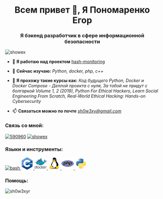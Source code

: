 <h1 align="center">Всем привет 👋, Я Пономаренко Егор</h1>
<h3 align="center">Я бэкенд разработчик в сфере информационной безопасности</h3>

<p align="left"> <img src="https://komarev.com/ghpvc/?username=showex&label=Profile%20views&color=0e75b6&style=flat" alt="showex" /> </p>

- 🔭 **Я работаю над проектом** [hash-monitoring](https://github.com/show3x/hash-monitoring)

- 🌱 **Сейчас изучаю:** *Python, docker, php, c++*

- 💬 **Я прохожу такие курсы как:** *Код будущего Python, Docker и Docker Compose - Деплой проекта с нуля, За тобой не придут с болгаркой Volume 1, 2 (2019), Python For Ethical Hackers, Learn Social Engineering From Scratch, Real-World Ethical Hacking: Hands-on Cybersecurity*

- 📫 **Связаться можно по почте** *sh0w3xy@gmail.com*

<h3 align="left">Связь со мной:</h3>
<p align="left">
<a href="https://stackoverflow.com/users/590960" target="blank"><img align="center" src="https://raw.githubusercontent.com/rahuldkjain/github-profile-readme-generator/master/src/images/icons/Social/stack-overflow.svg" alt="590960" height="30" width="40" /></a>
<a href="(https://www.youtube.com/channel/UC-1qtHZ_EfDTUeF7wRvI_nw)" target="blank"><img align="center" src="https://raw.githubusercontent.com/rahuldkjain/github-profile-readme-generator/master/src/images/icons/Social/youtube.svg" alt="showex" height="30" width="40" /></a>
</p>

<h3 align="left">Языки и инструменты:</h3>
<p align="left"> <a href="https://www.gnu.org/software/bash/" target="_blank" rel="noreferrer"> <img src="https://www.vectorlogo.zone/logos/gnu_bash/gnu_bash-icon.svg" alt="bash" width="40" height="40"/> </a> <a href="https://www.w3schools.com/cpp/" target="_blank" rel="noreferrer"> <img src="https://raw.githubusercontent.com/devicons/devicon/master/icons/cplusplus/cplusplus-original.svg" alt="cplusplus" width="40" height="40"/> </a> <a href="https://www.docker.com/" target="_blank" rel="noreferrer"> <img src="https://raw.githubusercontent.com/devicons/devicon/master/icons/docker/docker-original-wordmark.svg" alt="docker" width="40" height="40"/> </a> <a href="https://www.linux.org/" target="_blank" rel="noreferrer"> <img src="https://raw.githubusercontent.com/devicons/devicon/master/icons/linux/linux-original.svg" alt="linux" width="40" height="40"/> </a> <a href="https://www.php.net" target="_blank" rel="noreferrer"> <img src="https://raw.githubusercontent.com/devicons/devicon/master/icons/php/php-original.svg" alt="php" width="40" height="40"/> </a> <a href="https://www.python.org" target="_blank" rel="noreferrer"> <img src="https://raw.githubusercontent.com/devicons/devicon/master/icons/python/python-original.svg" alt="python" width="40" height="40"/> </a> </p>

<h3 align="left">Помощь:</h3>
<p><a href="https://www.buymeacoffee.com/sh0w3xyr"> <img align="left" src="https://cdn.buymeacoffee.com/buttons/v2/default-yellow.png" height="50" width="210" alt="sh0w3xyr" /></a></p><br><br>

